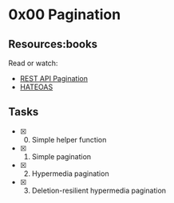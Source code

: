 # 0x00 Pagination

## Resources:books

Read or watch:

* [REST API Pagination](https://www.moesif.com/blog/technical/api-design/REST-API-Design-Filtering-Sorting-and-Pagination/)
* [HATEOAS](https://en.wikipedia.org/wiki/HATEOAS)

## Tasks

* [x] 0. Simple helper function
* [x] 1. Simple pagination
* [x] 2. Hypermedia pagination
* [x] 3. Deletion-resilient hypermedia pagination

